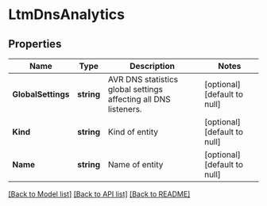 # LtmDnsAnalytics

## Properties
Name | Type | Description | Notes
------------ | ------------- | ------------- | -------------
**GlobalSettings** | **string** | AVR DNS statistics global settings affecting all DNS listeners. | [optional] [default to null]
**Kind** | **string** | Kind of entity | [optional] [default to null]
**Name** | **string** | Name of entity | [optional] [default to null]

[[Back to Model list]](../README.md#documentation-for-models) [[Back to API list]](../README.md#documentation-for-api-endpoints) [[Back to README]](../README.md)


